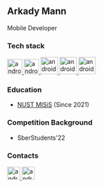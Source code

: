 ## Arkady Mann
Mobile Developer

### Tech stack


<p align="left"> 
  <a href="https://flutter.dev/" target="_blank"> 
    <img src="https://res.cloudinary.com/startup-grind/image/upload/c_fill,dpr_2.0,f_auto,g_center,h_1080,q_100,w_1080/v1/gcs/platform-data-dsc/events/flutterlogo_zVeKYmi.png" alt="android" width="35" height="35"/>
  </a>
  
  <a href="https://docs.microsoft.com/ru-ru/dotnet/csharp/" target="_blank"> 
    <img src=https://www.digiseller.ru/preview/307467/p1_2357302_9035e97a.png alt="android" width="35" height="35"/>
  </a>
  
  <a href="https://html.com/html5/" target="_blank"> 
    <img src="https://upload.wikimedia.org/wikipedia/commons/thumb/3/38/HTML5_Badge.svg/2048px-HTML5_Badge.svg.png" alt="android" width="40" height="40"/>
  </a>
  
  <a href="http://htmlbook.ru/css3" target="_blank"> 
    <img src="https://upload.wikimedia.org/wikipedia/commons/thumb/6/62/CSS3_logo.svg/2048px-CSS3_logo.svg.png" alt="android" width="40" height="40"/>
  </a>
  
  <a href="https://www.figma.com/" target="_blank"> 
    <img src="https://cdn.sanity.io/images/599r6htc/production/46a76c802176eb17b04e12108de7e7e0f3736dc6-1024x1024.png?w=670&h=670&q=75&fit=max&auto=format" alt="android" width="40" height="40"/>
  </a>

</p>

### Education
* [NUST MISiS](https://en.misis.ru) (Since 2021)

### Competition Background
* SberStudents'22

### Contacts
<p align="left"> 
  <a href="https://t.me/a_mann01" target="_blank"> 
    <img src="https://upload.wikimedia.org/wikipedia/commons/thumb/8/82/Telegram_logo.svg/1024px-Telegram_logo.svg.png" alt="android" width="30" height="30"/> 
  </a>
  <a href="https://www.instagram.com/arkady_it/" target="_blank"> 
    <img src="https://upload.wikimedia.org/wikipedia/commons/thumb/e/e7/Instagram_logo_2016.svg/800px-Instagram_logo_2016.svg.png" alt="android" width="30" height="30"/> 
  </a>
  
</p>
